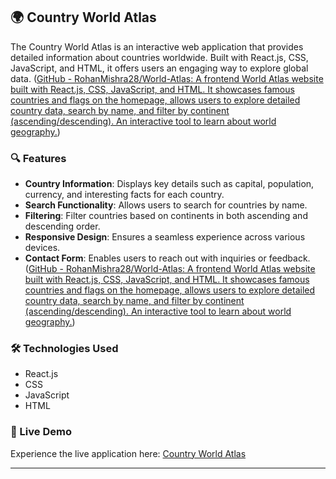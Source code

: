 ## 🌍 Country World Atlas

The Country World Atlas is an interactive web application that provides detailed information about countries worldwide. Built with React.js, CSS, JavaScript, and HTML, it offers users an engaging way to explore global data. ([GitHub - RohanMishra28/World-Atlas: A frontend World Atlas website built with React.js, CSS, JavaScript, and HTML. It showcases famous countries and flags on the homepage, allows users to explore detailed country data, search by name, and filter by continent (ascending/descending). An interactive tool to learn about world geography.](https://github.com/RohanMishra28/World-Atlas?utm_source=chatgpt.com))

### 🔍 Features

- **Country Information**: Displays key details such as capital, population, currency, and interesting facts for each country.
- **Search Functionality**: Allows users to search for countries by name.
- **Filtering**: Filter countries based on continents in both ascending and descending order.
- **Responsive Design**: Ensures a seamless experience across various devices.
- **Contact Form**: Enables users to reach out with inquiries or feedback. ([GitHub - RohanMishra28/World-Atlas: A frontend World Atlas website built with React.js, CSS, JavaScript, and HTML. It showcases famous countries and flags on the homepage, allows users to explore detailed country data, search by name, and filter by continent (ascending/descending). An interactive tool to learn about world geography.](https://github.com/RohanMishra28/World-Atlas?utm_source=chatgpt.com))

### 🛠️ Technologies Used

- React.js
- CSS
- JavaScript
- HTML 

### 🚀 Live Demo

Experience the live application here: [Country World Atlas](https://country-world-atlas.netlify.app/)

---
